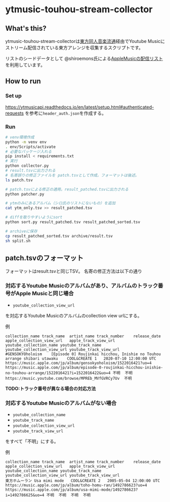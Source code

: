 # ytmusic-touhou-stream-collector

## What's this?

ytmusic-touhou-stream-collectorは[東方同人音楽流通](https://touhou-music.jp/)経由でYoutube Musicにストリーム配信されている東方アレンジを収集するスクリプトです。

リストのシードデータとして @shiroemons氏による[AppleMusicの配信リスト](https://docs.google.com/spreadsheets/d/1h1M6Q0UPGvF8kTIiw0F5c7k0mGlkyhrI4kSkASRV_bw)を利用しています。

## How to run

### Set up

https://ytmusicapi.readthedocs.io/en/latest/setup.html#authenticated-requests を参考に`header_auth.json`を作成する。

### Run

```sh
# venv環境作成
python -m venv env
. env/Scripts/activate
# 必要なパッケージ入れる
pip install < requirements.txt
# 実行
python collector.py
# result.tsvに出力される
# 名寄誤りの修正ファイルを patch.tsvとして作成。フォーマットは後述。
ls patch.tsv

# patch.tsvによる修正の適用。result_patched.tsvに出力される
python patcher.py

# ytmのみにあるアルバム（シロ氏のリストにないもの）を追加
cat ytm_only.tsv >> result_patched.tsv

# diffを取りやすいようにsort
python sort.py result_patched.tsv result_patched_sorted.tsv

# archiveに保存
cp result_patched_sorted.tsv archive/result.tsv
sh split.sh
```

## patch.tsvのフォーマット

フォーマットはresult.tsvと同じTSV。
名寄の修正方法は以下の通り

### 対応するYoutube Musicのアルバムがあり、アルバムのトラック番号がApple Musicと同じ場合

 * `youtube_collection_view_url`

を対応するYoutube Musicのアルバムのcollection view urlにする。

例
```
collection_name	track_name	artist_name	track_number	release_date	apple_collection_view_url	apple_track_view_url	youtube_collection_name	youtube_track_name	youtube_collection_view_url	youtube_track_view_url
#GENSOKYOholoism	[Episode 0] Roujinkai hicchou, Inishie no Touhou arrange shibari utawaku	COOL&CREATE	1	2020-07-10 12:00:00 UTC	https://music.apple.com/jp/album/gensokyoholoism/1522016421?uo=4	https://music.apple.com/jp/album/episode-0-roujinkai-hicchou-inishie-no-touhou-arrange/1522016421?i=1522016422&uo=4	不明	不明	https://music.youtube.com/browse/MPREb_MVfGVRCy7Uv	不明
```

**TODO:トラック番号が異なる場合の対応方法**

### 対応するYoutube Musicのアルバムがない場合

 * `youtube_collection_name`
 * `youtube_track_name`
 * `youtube_collection_view_url`
 * `youtube_track_view_url`

をすべて「不明」にする。

例
```
collection_name	track_name	artist_name	track_number	release_date	apple_collection_view_url	apple_track_view_url	youtube_collection_name	youtube_track_name	youtube_collection_view_url	youtube_track_view_url
東方ホムーラン	Usa mimi mode	COOL&CREATE	2	2005-05-04 12:00:00 UTC	https://music.apple.com/jp/album/toho-homu-ran/1492786623?uo=4	https://music.apple.com/jp/album/usa-mimi-mode/1492786623?i=1492786625&uo=4	不明	不明	不明	不明
```

